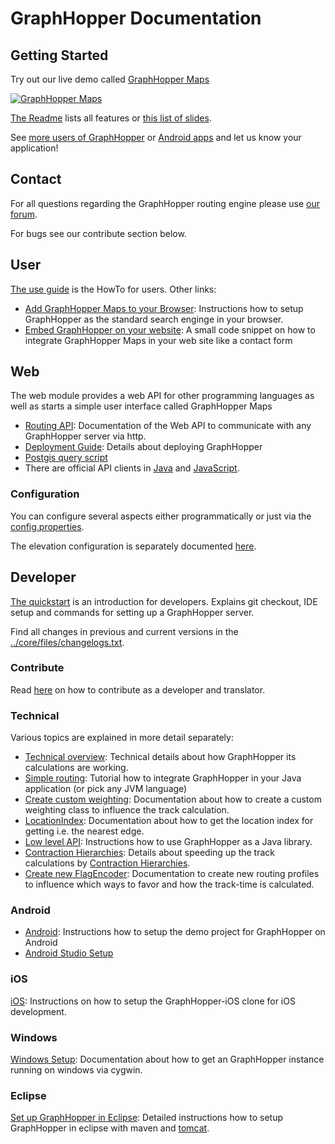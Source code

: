 # GraphHopper Documentation

## Getting Started

Try out our live demo called [GraphHopper Maps](https://graphhopper.com/maps)

 [![GraphHopper Maps](https://karussell.files.wordpress.com/2014/12/graphhopper-maps-0-4-preview.png)](https://graphhopper.com/maps)

[The Readme](../Readme.md#features) lists all features or [this list of slides](https://graphhopper.com/public/slides/).

See [more users of GraphHopper](https://graphhopper.com/#usecases) or [Android apps](../android/index.md#apps) and let us know your application!

## Contact

For all questions regarding the GraphHopper routing engine please use [our forum](../android/index.md). 

For bugs see our contribute section below.

## User

[The use guide](./web/quickstart.md) is the HowTo for users. Other links:

 * [Add GraphHopper Maps to your Browser](./web/open-search.md): Instructions how to setup GraphHopper as the standard search enginge in your browser.
 * [Embed GraphHopper on your website](https://github.com/karussell/graphhopper-embed-form): A small code snippet on how to integrate GraphHopper Maps in your web site like a contact form

## Web

The web module provides a web API for other programming languages as well as starts a simple user interface called GraphHopper Maps

 * [Routing API](./web/api-doc.md): Documentation of the Web API to communicate with any GraphHopper server via http.
 * [Deployment Guide](./core/deploy.md): Details about deploying GraphHopper
 * [Postgis query script](../core/files/postgis)
 * There are official API clients in [Java](https://github.com/graphhopper/directions-api-java-client/) and [JavaScript](https://github.com/graphhopper/directions-api-js-client).

### Configuration

You can configure several aspects either programmatically or just via the [config.properties](../config-example.properties).

The elevation configuration is separately documented [here](./core/elevation.md).

## Developer

[The quickstart](./core/quickstart-from-source.md) is an introduction for developers. Explains git checkout, IDE setup and commands for setting up a GraphHopper server.

Find all changes in previous and current versions in the [../core/files/changelogs.txt](changelogs).

### Contribute

Read [here](../.github/CONTRIBUTING.md) on how to contribute as a developer and translator.

### Technical

Various topics are explained in more detail separately:

 * [Technical overview](./core/technical.md): Technical details about how GraphHopper its calculations are working.
 * [Simple routing](./core/routing.md): Tutorial how to integrate GraphHopper in your Java application (or pick any JVM language)
 * [Create custom weighting](./core/weighting.md): Documentation about how to create a custom weighting class to influence the track calculation.
 * [LocationIndex](./core/location-index.md): Documentation about how to get the location index for getting i.e. the nearest edge. 
 * [Low level API](./core/low-level-api.md): Instructions how to use GraphHopper as a Java library.
 * [Contraction Hierarchies](./core/ch.md): Details about speeding up the track calculations by [Contraction Hierarchies](http://en.wikipedia.org/wiki/Contraction_hierarchies).
 * [Create new FlagEncoder](./core/create-new-flagencoder.md): Documentation to create new routing profiles to influence which ways to favor and how the track-time is calculated.

### Android

 * [Android](./android/index.md): Instructions how to setup the demo project for GraphHopper on Android
 * [Android Studio Setup](./android/android-studio-setup.md)

### iOS

[iOS](https://github.com/graphhopper/graphhopper-ios/): Instructions on how to setup the GraphHopper-iOS clone for iOS development.

### Windows

[Windows Setup](./core/windows-setup.md): Documentation about how to get an GraphHopper instance running on windows via cygwin.

### Eclipse

[Set up GraphHopper in Eclipse](./core/eclipse-setup.md): Detailed instructions how to setup GraphHopper in eclipse with maven and 
[tomcat](./core/eclipse-tomcat-setup.md).
